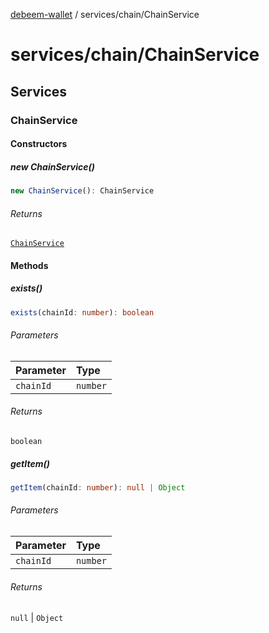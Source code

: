 [debeem-wallet](../../README.md) / services/chain/ChainService

# services/chain/ChainService

## Services

### ChainService

#### Constructors

##### new ChainService()

```ts
new ChainService(): ChainService
```

###### Returns

[`ChainService`](ChainService.md#chainservice)

#### Methods

##### exists()

```ts
exists(chainId: number): boolean
```

###### Parameters

| Parameter | Type |
| :------ | :------ |
| `chainId` | `number` |

###### Returns

`boolean`

##### getItem()

```ts
getItem(chainId: number): null | Object
```

###### Parameters

| Parameter | Type |
| :------ | :------ |
| `chainId` | `number` |

###### Returns

`null` \| `Object`
